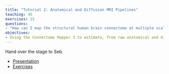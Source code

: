 ```yaml
---
title: "Tutorial 2: Anatomical and Diffusion MRI Pipelines"
teaching: 45
exercises: 15
questions:
- "How can I map the structural human brain connectome at multiple scales from MRI?"
objectives:
- Using the Connectome Mapper 3 to estimate, from raw anatomical and diffusion MRI, brain parcellation at multiple scales and the corresponding structural connectivity matrices
---
```


Hand over the stage to Seb.

- [Presentation](../presentations/containers/presentation/)
- [Exercises](../presentations/containers/exercises/)
